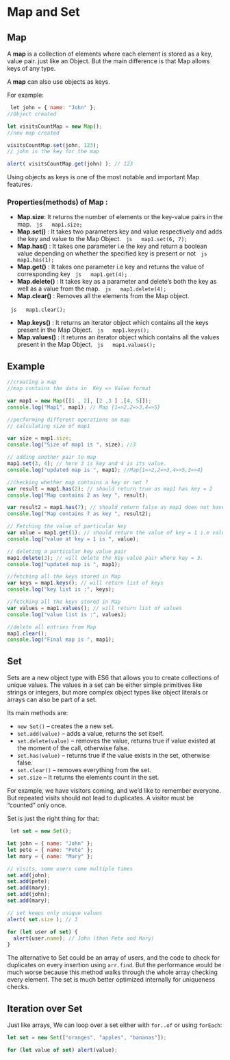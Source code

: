 # Map and Set

## Map

A **map** is a collection of elements where each element is stored as a key, value pair. just like an Object. But the main difference is that Map allows keys of any type.

A **map** can also use objects as keys.

For example:

```js
 let john = { name: "John" };
//Object created

let visitsCountMap = new Map();
//new map created

visitsCountMap.set(john, 123);
// john is the key for the map

alert( visitsCountMap.get(john) ); // 123
```

Using objects as keys is one of the most notable and important Map features.

### Properties(methods) of Map :

- **Map.size**: It returns the number of elements or the key-value pairs in the map.
  ```js
  map1.size;
  ```
- **Map.set()** : It takes two parameters key and value respectively and adds the key and value to the Map Object.
  ```js
  map1.set(6, 7);
  ```
- **Map.has()** : It takes one parameter i.e the key and return a boolean value depending on whether the specified key is present or not
  ```js
  map1.has(1);
  ```
- **Map.get()** : It takes one parameter i.e key and returns the value of corresponding key
  ```js
  map1.get(4);
  ```
- **Map.delete()** : It takes key as a parameter and delete’s both the key as well as a value from the map.
  ```js
  map1.delete(4);
  ```
- **Map.clear()** : Removes all the elements from the Map object.

  ```js
  map1.clear();
  ```

- **Map.keys()** : It returns an iterator object which contains all the keys present in the Map Object.
  ```js
  map1.keys();
  ```
- **Map.values()** : It returns an iterator object which contains all the values present in the Map Object.
  ```js
  map1.values();
  ```

## Example

```js
//creating a map
//map contains the data in  Key => Value format

var map1 = new Map([[1 , 2], [2 ,3 ] ,[4, 5]]);
console.log("Map1", map1); // Map {1=>2,2=>3,4=>5}

//performing different operations on map
// calculating size of map1

var size = map1.size;
console.log("Size of map1 is ", size); //3

// adding another pair to map
map1.set(3, 4); // here 3 is key and 4 is its value.
console.log("updated map is ", map1); //Map{1=>2,2=>3,4=>5,3=>4}

//checking whether map contains a key or not ?
var result = map1.has(2); // should return true as map1 has key = 2
console.log("Map contains 2 as key ", result);

var result2 = map1.has(7); // should return false as map1 does not have key = 7
console.log("Map contains 7 as key ", result2);

// Fetching the value of particular key
var value = map1.get(1); // should return the value of key = 1 i.e value = 2
console.log("value at key = 1 is ", value);

// deleting a particular key value pair
map1.delete(3); // will delete the key value pair where key = 3.
console.log("updated map is ", map1);

//fetching all the keys stored in Map
var keys = map1.keys(); // will return list of keys
console.log("key list is :", keys);

//fetching all the keys stored in Map
var values = map1.values(); // will return list of values
console.log("value list is :", values);

//delete all entries from Map
map1.clear();
console.log("Final map is ", map1);
```

## Set

Sets are a new object type with ES6 that allows you to create collections of unique values. The values in a set can be either simple primitives like strings or integers, but more complex object types like object literals or arrays can also be part of a set.

Its main methods are:

- `new Set()` – creates the a new set.
- `set.add(value)` – adds a value, returns the set itself.
- `set.delete(value)` – removes the value, returns true if value existed at the moment of the call, otherwise false.
- `set.has(value)` – returns true if the value exists in the set, otherwise false.
- `set.clear()` – removes everything from the set.
- `set.size` – It returns the elements count in the set.

For example, we have visitors coming, and we’d like to remember everyone. But repeated visits should not lead to duplicates. A visitor must be “counted” only once.

Set is just the right thing for that:

```js
 let set = new Set();

let john = { name: "John" };
let pete = { name: "Pete" };
let mary = { name: "Mary" };

// visits, some users come multiple times
set.add(john);
set.add(pete);
set.add(mary);
set.add(john);
set.add(mary);

// set keeps only unique values
alert( set.size ); // 3

for (let user of set) {
  alert(user.name); // John (then Pete and Mary)
}
```

The alternative to Set could be an array of users, and the code to check for duplicates on every insertion using `arr.find`. But the performance would be much worse because this method walks through the whole array checking every element. The set is much better optimized internally for uniqueness checks.

## Iteration over Set

Just like arrays, We can loop over a set either with `for..of` or using `forEach`:

```js
let set = new Set(["oranges", "apples", "bananas"]);

for (let value of set) alert(value);

```